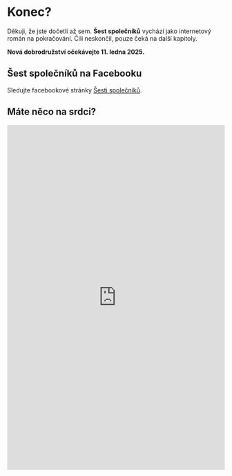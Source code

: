 # Konec?

Děkuji, že jste dočetli až sem. **Šest společníků** vychází jako internetový román na pokračování. Čili neskončil, pouze čeká na další kapitoly.

**Nová dobrodružství očekávejte 11. ledna 2025.**


## Šest společníků na Facebooku

Sledujte facebookové stránky [Šesti společníků](https://www.facebook.com/sest.spolecniku).


## Máte něco na srdci?

<iframe 
    width="640px" 
    height="800px" 
    src="https://forms.office.com/Pages/ResponsePage.aspx?id=DQSIkWdsW0yxEjajBLZtrQAAAAAAAAAAAAO__Zc8XZ9UMVpYR0RWWEg1Nkw5UDNQNlRBV0FBMEZDTi4u&embed=true" 
    frameborder="0" 
    marginwidth="0" 
    marginheight="0" 
    style="border: none; max-width:100%; max-height:100vh" 
        allowfullscreen 
        webkitallowfullscreen 
        mozallowfullscreen 
        msallowfullscreen> 
</iframe>








